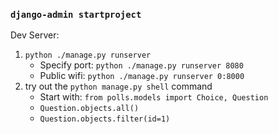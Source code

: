 ### `django-admin startproject`

Dev Server: 
1. `python ./manage.py runserver`
	- Specify port: `python ./manage.py runserver 8080`
	- Public wifi: `python ./manage.py runserver 0:8000`
2. try out the `python manage.py shell` command
	- Start with: `from polls.models import Choice, Question`
	- `Question.objects.all()`
	- `Question.objects.filter(id=1)`
